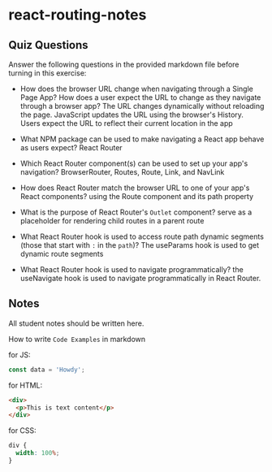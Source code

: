 # react-routing-notes

## Quiz Questions

Answer the following questions in the provided markdown file before turning in this exercise:

- How does the browser URL change when navigating through a Single Page App? How does a user expect the URL to change as they navigate through a browser app?
  The URL changes dynamically without reloading the page. JavaScript updates the URL using the browser's History.
  Users expect the URL to reflect their current location in the app

- What NPM package can be used to make navigating a React app behave as users expect?
  React Router

- Which React Router component(s) can be used to set up your app's navigation?
  BrowserRouter, Routes, Route, Link, and NavLink

- How does React Router match the browser URL to one of your app's React components?
  using the Route component and its path property

- What is the purpose of React Router's `Outlet` component?
  serve as a placeholder for rendering child routes in a parent route

- What React Router hook is used to access route path dynamic segments (those that start with `:` in the `path`)?
  The useParams hook is used to get dynamic route segments

- What React Router hook is used to navigate programmatically?
  the useNavigate hook is used to navigate programmatically in React Router.

## Notes

All student notes should be written here.

How to write `Code Examples` in markdown

for JS:

```javascript
const data = 'Howdy';
```

for HTML:

```html
<div>
  <p>This is text content</p>
</div>
```

for CSS:

```css
div {
  width: 100%;
}
```
